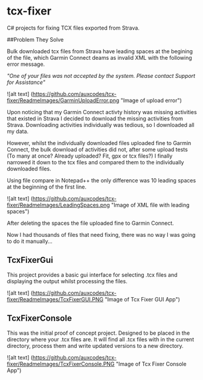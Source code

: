 # tcx-fixer

C# projects for fixing TCX files exported from Strava.

##Problem They Solve

Bulk downloaded tcx files from Strava have leading spaces at the begining of the file, which Garmin Connect deams as invalid XML with the following error message.

*"One of your files was not accepted by the system. Please contact Support for Assistance"*

![alt text] (https://github.com/auxcodes/tcx-fixer/ReadmeImages/GarminUploadError.png "Image of upload error")

Upon noticing that my Garmin Connect activty history was missing activities that existed in Strava I decided to download the missing activities from Strava.
Downloading activities individually was tedious, so I downloaded all my data.

However, whilst the individually downloaded files uploaded fine to Garmin Connect, the bulk download of activities did not, after some upload tests (To many at once? Already uploaded? Fit, gpx or tcx files?) I finally narrowed it down to the tcx files and compared them to the individually downloaded files.

Using file compare in Notepad++ the only difference was 10 leading spaces at the beginning of the first line. 

![alt text] (https://github.com/auxcodes/tcx-fixer/ReadmeImages/LeadingSpaces.png "Image of XML file with leading spaces")

After deleting the spaces the file uploaded fine to Garmin Connect.

Now I had thousands of files that need fixing, there was no way I was going to do it manually...

## TcxFixerGui

This project provides a basic gui interface for selecting .tcx files and displaying the output whilst processing the files.

![alt text] (https://github.com/auxcodes/tcx-fixer/ReadmeImages/TcxFixerGUI.PNG "Image of Tcx Fixer GUI App")

## TcxFixerConsole

This was the initial proof of concept project.
Designed to be placed in the directory where your .tcx files are. 
It will find all .tcx files with in the current directory, process them and write updated versions to a new directory.

![alt text] (https://github.com/auxcodes/tcx-fixer/ReadmeImages/TcxFixerConsole.PNG "Image of Tcx Fixer Console App")
